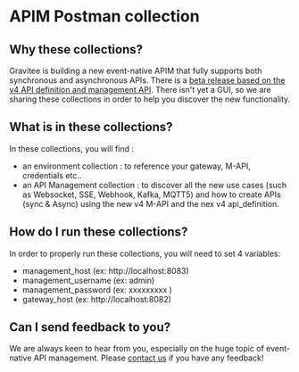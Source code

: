 # APIM Postman collection

## Why these collections? 

Gravitee is building a new event-native APIM that fully supports both synchronous and asynchronous APIs. There is a [beta release based on the v4 API definition and management API](http://docs.gravitee.io/apim/3.x/event_native_apim_introduction.html). There isn't yet a GUI, so we are sharing these collections in order to help you discover the new functionality.

## What is in these collections? 

In these collections, you will find : 
- an environment collection : to reference your gateway, M-API, credentials etc..
- an API Management collection : to discover all the new use cases (such as Websocket, SSE, Webhook, Kafka, MQTT5) and how to create APIs (sync & Async) using the new v4 M-API and the nex v4 api_definition.


## How do I run these collections? 

In order to properly run these collections, you will need to set 4 variables:
- management_host (ex: http://localhost:8083)
- management_username (ex: admin)
- management_password (ex: xxxxxxxxx )
- gateway_host (ex: http://localhost:8082)

## Can I send feedback to you?

We are always keen to hear from you, especially on the huge topic of event-native API management. Please [contact us](https://www.gravitee.io/contact-us) if you have any feedback!

